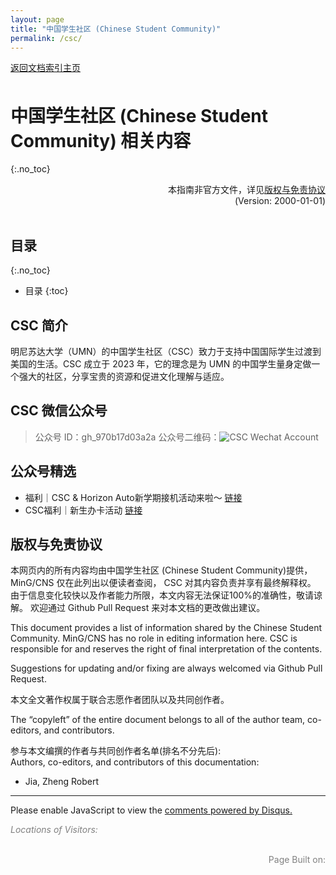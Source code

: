 ```yaml
---
layout: page
title: "中国学生社区 (Chinese Student Community)"
permalink: /csc/
---
```

<!-- Global site tag (gtag.js) - Google Analytics -->
<script async src="https://www.googletagmanager.com/gtag/js?id=G-4DT3EE5Z3Q"></script>
<script>
  window.dataLayer = window.dataLayer || [];
  function gtag(){dataLayer.push(arguments);}
  gtag('js', new Date());

  gtag('config', 'G-4DT3EE5Z3Q');
</script>
<script data-ad-client="ca-pub-3457849876540251" async src="https://pagead2.googlesyndication.com/pagead/js/adsbygoogle.js"></script>

<div id="google_translate_element" style="float:right"></div>
<script>
function googleTranslateElementInit() {
  new google.translate.TranslateElement({pageLanguage: 'zh'}, 'google_translate_element');
}
</script>
<script async src="https://translate.google.com/translate_a/element.js?cb=googleTranslateElementInit"></script>

<div style="padding-bottom: 6px">
<a href="http://www.mingcns.org">返回文档索引主页</a>
</div>

# 中国学生社区 (Chinese Student Community) 相关内容
{:.no_toc}

<div align="right">
本指南非官方文件，详见<a href="#版权与免责协议">版权与免责协议</a><br>
(Version: 2000-01-01)
</div><br>


## 目录
{:.no_toc}

* 目录
{:toc}


## CSC 简介

明尼苏达大学（UMN）的中国学生社区（CSC）致力于支持中国国际学生过渡到美国的生活。CSC 成立于 2023 年，它的理念是为 UMN 的中国学生量身定做一个强大的社区，分享宝贵的资源和促进文化理解与适应。

## CSC 微信公众号

> 公众号 ID：gh_970b17d03a2a
> 公众号二维码：![CSC Wechat Account](https://www.mingcns.org/images/CSC/CSC.JPG)

## 公众号精选
- 福利｜CSC & Horizon Auto新学期接机活动来啦～ [链接](https://mp.weixin.qq.com/s/QjpOnNQKjVKv9FNc0DPEeg)
- CSC福利｜新生办卡活动 [链接](https://mp.weixin.qq.com/s/ih-b6Jl7oAbMJ72wpXwNCA)



## 版权与免责协议
本网页内的所有内容均由中国学生社区 (Chinese Student Community)提供，MinG/CNS 仅在此列出以便读者查阅， CSC 对其内容负责并享有最终解释权。 由于信息变化较快以及作者能力所限，本文内容无法保证100%的准确性，敬请谅解。 欢迎通过 Github Pull Request 来对本文档的更改做出建议。

This document provides a list of information shared by the Chinese Student Community. MinG/CNS has no role in editing information here. CSC is responsible for and reserves the right of final interpretation of the contents.

Suggestions for updating and/or fixing are always welcomed via Github Pull Request.


本文全文著作权属于联合志愿作者团队以及共同创作者。

The “copyleft” of the entire document belongs to all of the author team, co-editors, and contributors.  

参与本文编撰的作者与共同创作者名单(排名不分先后):  
Authors, co-editors, and contributors of this documentation:

* Jia, Zheng Robert

---

<div id="disqus_thread"></div>
<script async>
    /**
    *  RECOMMENDED CONFIGURATION VARIABLES: EDIT AND UNCOMMENT THE SECTION BELOW TO INSERT DYNAMIC VALUES FROM YOUR PLATFORM OR CMS.
    *  LEARN WHY DEFINING THESE VARIABLES IS IMPORTANT: https://disqus.com/admin/universalcode/#configuration-variables    */
    /*
    var disqus_config = function () {
    this.page.url = PAGE_URL;  // Replace PAGE_URL with your page's canonical URL variable
    this.page.identifier = PAGE_IDENTIFIER; // Replace PAGE_IDENTIFIER with your page's unique identifier variable
    };
    */

    (function() { // DON'T EDIT BELOW THIS LINE
    var d = document, s = d.createElement('script');
    s.src = 'https://mingcns.disqus.com/embed.js';
    s.setAttribute('data-timestamp', +new Date());
    (d.head || d.body).appendChild(s);
    })();
</script>
<noscript>Please enable JavaScript to view the <a href="https://disqus.com/?ref_noscript">comments powered by Disqus.</a></noscript>

_<font color="grey">Locations of Visitors: </font>_
<div style="width: 50%; ">
<script type='text/javascript' id='clustrmaps' src='//cdn.clustrmaps.com/map_v2.js?cl=ffffff&w=a&t=tt&d=6dgA5xsRget7ciqINHnS-LTZ2Bt67OdMGfiecR3Qa-8&cmo=ff7a00&cmn=ff0000&ct=ffffff&co=2d78ad'></script>
</div><br>

<div align="right" style="color: grey">
Page Built on:
<i><script type="text/javascript"> document.write(document.lastModified); </script></i>
</div>
